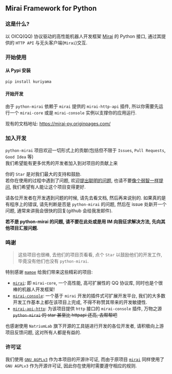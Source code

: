 ## Mirai Framework for Python

### 这是什么?
以 OICQ(QQ) 协议驱动的高性能机器人开发框架 [Mirai](https://github.com/mamoe/mirai) 的 Python 接口, 通过其提供的 `HTTP API` 与无头客户端(`Mirai`)交互.

### 开始使用
#### 从 Pypi 安装
``` bash
pip install kuriyama
```

#### 开始开发

由于 `python-mirai` 依赖于 `mirai` 提供的 `mirai-http-api` 插件, 所以你需要先运行一个 `mirai-core` 或是 `mirai-console` 实例以支撑你的应用运行.

现有的文档地址: https://mirai-py.originpages.com/

### 加入开发
`python-mirai` 项目欢迎一切形式上的贡献(包括但不限于 `Issues`, `Pull Requests`, `Good Idea` 等)  
我们希望能有更多优秀的开发者加入到对项目的贡献上来  

你的 `Star` 是对我们最大的支持和鼓励.  
若你在使用的过程中遇到了问题, 欢迎[提出聪明的问题](https://github.com/ryanhanwu/How-To-Ask-Questions-The-Smart-Way/blob/master/README-zh_CN.md), 也请不要[像个弱智一样提问](https://github.com/tangx/Stop-Ask-Questions-The-Stupid-Ways), 我们希望有人能让这个项目变得更好.  

请各位开发者在开发遇到问题的时候, 请先去看文档, 然后再来说别的.
如果真的是有程序上的错误, 请先判断是否是 `python-mirai` 的问题,
然后在 issue 处新开一个问题, 通常来讲我会很快的回复(github 会给我发邮件).

**若不是 python-mirai 的问题, 请不要在此处或是用 IM 向我征求解决方法, 先向其他项目汇报问题.**

### 鸣谢
> 这些项目也很棒, 去他们的项目页看看, 点个 `Star` 以鼓励他们的开发工作, 毕竟没有他们也没有 `python-mirai`.

特别感谢 [`mamoe`](https://github.com/mamoe) 给我们带来这些精彩的项目:
 - [`mirai`](https://github.com/mamoe/mirai): 即 `mirai-core`, 一个高性能, 高可扩展性的 QQ 协议库, 同时也是个很棒的机器人开发框架!
 - [`mirai-console`](https://github.com/mamoe/mirai-console): 一个基于 `mirai` 开发的插件式可扩展开发平台, 我们的大多数开发工作基本上都在该项目上完成, 不得不称赞其带来的开发敏捷性.
 - [`mirai-api-http`](https://github.com/mamoe/mirai-api-http): 为该项目提供 `http` 接口的 `mirai-console` 插件, 万物之源 ~~`python-mirai` 的 star 甚至比 httpapi 还高, 去帮帮吧~~

也感谢使用 `NatriumLab` 旗下开源的工具链进行开发的各位开发者, 请积极向上游项目反馈问题, 这对所有人都是有益的.

### 许可证
我们使用 [`GNU AGPLv3`](https://choosealicense.com/licenses/agpl-3.0/) 作为本项目的开源许可证, 而由于原项目 [`mirai`](https://github.com/mamoe/mirai) 同样使用了 `GNU AGPLv3` 作为开源许可证, 因此你在使用时需要遵守相应的规则.  